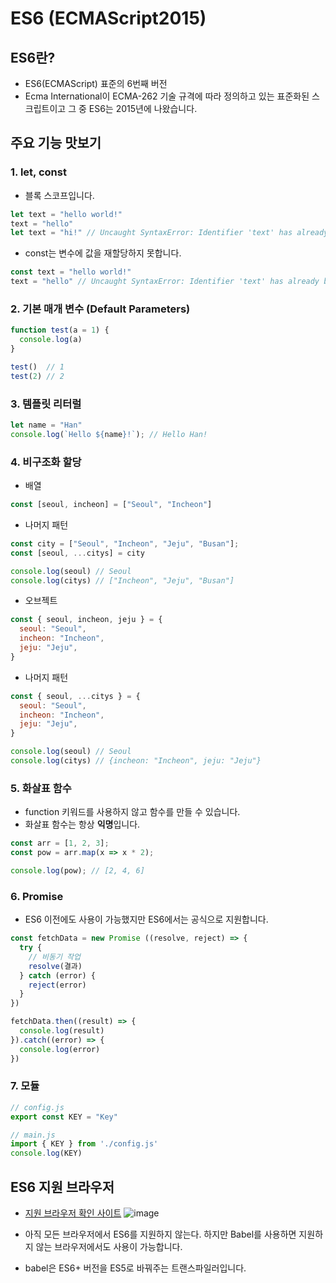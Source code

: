 # ES6 (ECMAScript2015)

## ES6란?
- ES6(ECMAScript) 표준의 6번째 버전
- Ecma International이 ECMA-262 기술 규격에 따라 정의하고 있는 표준화된 스크립트이고 그 중 ES6는 2015년에 나왔습니다.


## 주요 기능 맛보기
### 1. let, const
- 블록 스코프입니다.
```js
let text = "hello world!"
text = "hello"
let text = "hi!" // Uncaught SyntaxError: Identifier 'text' has already been declared
```
- const는 변수에 값을 재할당하지 못합니다.
```js
const text = "hello world!"
text = "hello" // Uncaught SyntaxError: Identifier 'text' has already been declared
```


### 2. 기본 매개 변수 (Default Parameters)
```js
function test(a = 1) {
  console.log(a)
}

test()  // 1
test(2) // 2
```


### 3. 템플릿 리터럴
```js
let name = "Han"
console.log(`Hello ${name}!`); // Hello Han!
```


### 4. 비구조화 할당
- 배열
```js
const [seoul, incheon] = ["Seoul", "Incheon"]
```
- 나머지 패턴
```js
const city = ["Seoul", "Incheon", "Jeju", "Busan"];
const [seoul, ...citys] = city

console.log(seoul) // Seoul
console.log(citys) // ["Incheon", "Jeju", "Busan"]
```


- 오브젝트
```js
const { seoul, incheon, jeju } = {
  seoul: "Seoul",
  incheon: "Incheon",
  jeju: "Jeju",
}
```
- 나머지 패턴
```js
const { seoul, ...citys } = {
  seoul: "Seoul",
  incheon: "Incheon",
  jeju: "Jeju",
}

console.log(seoul) // Seoul
console.log(citys) // {incheon: "Incheon", jeju: "Jeju"}
```


### 5. 화살표 함수
- function 키워드를 사용하지 않고 함수를 만들 수 있습니다.
- 화살표 함수는 항상 **익명**입니다.
```js
const arr = [1, 2, 3];
const pow = arr.map(x => x * 2);

console.log(pow); // [2, 4, 6]
```


### 6. Promise
- ES6 이전에도 사용이 가능했지만 ES6에서는 공식으로 지원합니다.
```js
const fetchData = new Promise ((resolve, reject) => {
  try {
    // 비동기 작업
    resolve(결과)
  } catch (error) {
    reject(error)
  }
})

fetchData.then((result) => {
  console.log(result)
}).catch((error) => {
  console.log(error)
})
```


### 7. 모듈
```js
// config.js
export const KEY = "Key"

// main.js
import { KEY } from './config.js'
console.log(KEY)
```


## ES6 지원 브라우저
- [지원 브라우저 확인 사이트](http://kangax.github.io/compat-table/es6/)
![image](https://user-images.githubusercontent.com/58321856/116017934-d8000400-a67b-11eb-88b7-9fd0885990c2.png)

- 아직 모든 브라우저에서 ES6를 지원하지 않는다. 하지만 Babel를 사용하면 지원하지 않는 브라우저에서도 사용이 가능합니다.
- babel은 ES6+ 버전을 ES5로 바꿔주는 트랜스파일러입니다.
